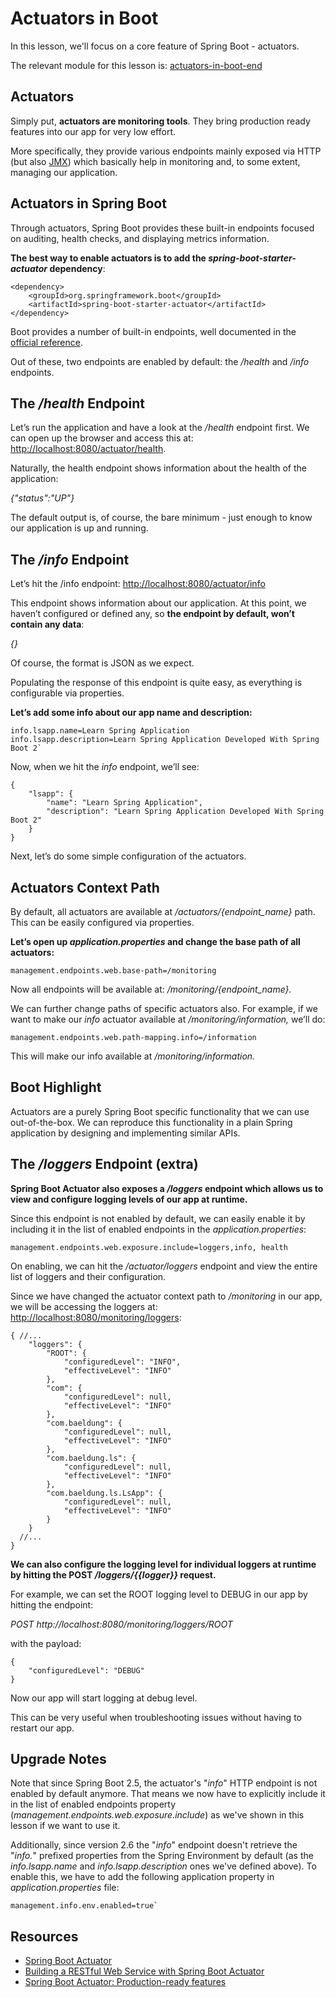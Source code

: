 # Actuators in Boot

In this lesson, we'll focus on a core feature of Spring Boot - actuators.

The relevant module for this lesson is: [actuators-in-boot-end](https://github.com/nbicocchi/spring-boot-course/tree/module4/actuators-in-boot-end)

## Actuators

Simply put, **actuators are monitoring tools**. They bring production ready features into our app for very low effort.

More specifically, they provide various endpoints mainly exposed via HTTP (but also [JMX](https://docs.oracle.com/javase/tutorial/jmx/overview/index.html)) which basically help in monitoring and, to some extent, managing our application.

## Actuators in Spring Boot

Through actuators, Spring Boot provides these built-in endpoints focused on auditing, health checks, and displaying metrics information.

**The best way to enable actuators is to add the _spring-boot-starter-actuator_ dependency**:

```
<dependency>
    <groupId>org.springframework.boot</groupId>
    <artifactId>spring-boot-starter-actuator</artifactId>
</dependency>
```

Boot provides a number of built-in endpoints, well documented in the [official reference](https://docs.spring.io/spring-boot/docs/current/reference/htmlsingle/#production-ready-endpoints).

Out of these, two endpoints are enabled by default: the _/health_ and _/info_ endpoints.

## The _/health_ Endpoint

Let’s run the application and have a look at the _/health_ endpoint first. We can open up the browser and access this at: [http://localhost:8080/actuator/health](http://localhost:8080/actuator/health).

Naturally, the health endpoint shows information about the health of the application:

_{"status":"UP"}_

The default output is, of course, the bare minimum - just enough to know our application is up and running.

## The _/info_ Endpoint

Let’s hit the /info endpoint: [http://localhost:8080/actuator/info](http://localhost:8080/actuator/info)

This endpoint shows information about our application. At this point, we haven’t configured or defined any, so **the endpoint by default, won’t contain any data**:

_{}_

Of course, the format is JSON as we expect.

Populating the response of this endpoint is quite easy, as everything is configurable via properties.

**Let’s add some info about our app name and description:**

```
info.lsapp.name=Learn Spring Application 
info.lsapp.description=Learn Spring Application Developed With Spring Boot 2`
```

Now, when we hit the _info_ endpoint, we’ll see:

```
{
    "lsapp": {
        "name": "Learn Spring Application",
        "description": "Learn Spring Application Developed With Spring Boot 2"
    }
}
```

Next, let’s do some simple configuration of the actuators.

## Actuators Context Path

By default, all actuators are available at _/actuators/{endpoint\_name}_ path. This can be easily configured via properties.

**Let’s open up _application.properties_ and change the base path of all actuators:**

```
management.endpoints.web.base-path=/monitoring
```

Now all endpoints will be available at: _/monitoring/{endpoint\_name}._

We can further change paths of specific actuators also. For example, if we want to make our _info_ actuator available at _/monitoring/information,_ we’ll do:

```
management.endpoints.web.path-mapping.info=/information
```

This will make our info available at _/monitoring/information._

## Boot Highlight

Actuators are a purely Spring Boot specific functionality that we can use out-of-the-box. We can reproduce this functionality in a plain Spring application by designing and implementing similar APIs.

## The _/loggers_ Endpoint (extra)

**Spring Boot Actuator also exposes a _/loggers_ endpoint which allows us to view and configure logging levels of our app at runtime.**

Since this endpoint is not enabled by default, we can easily enable it by including it in the list of enabled endpoints in the _application.properties_:

```
management.endpoints.web.exposure.include=loggers,info, health
```

On enabling, we can hit the _/actuator/loggers_ endpoint and view the entire list of loggers and their configuration.

Since we have changed the actuator context path to _/monitoring_ in our app, we will be accessing the loggers at: [http://localhost:8080/monitoring/loggers](http://localhost:8080/monitoring/loggers):

```
{ //...
    "loggers": {
        "ROOT": {
            "configuredLevel": "INFO",
            "effectiveLevel": "INFO"
        },
        "com": {
            "configuredLevel": null,
            "effectiveLevel": "INFO"
        },
        "com.baeldung": {
            "configuredLevel": null,
            "effectiveLevel": "INFO"
        },
        "com.baeldung.ls": {
            "configuredLevel": null,
            "effectiveLevel": "INFO"
        },
        "com.baeldung.ls.LsApp": {
            "configuredLevel": null,
            "effectiveLevel": "INFO"
        }
    }
  //...    
}
```

**We can also configure the logging level for individual loggers at runtime by hitting the POST _/loggers/{{logger}}_ request.**

For example, we can set the ROOT logging level to DEBUG in our app by hitting the endpoint:

_POST http://localhost:8080/monitoring/loggers/ROOT_

with the payload:

```
{
    "configuredLevel": "DEBUG"
}
```

Now our app will start logging at debug level.

This can be very useful when troubleshooting issues without having to restart our app.

## Upgrade Notes

Note that since Spring Boot 2.5, the actuator's "_info_" HTTP endpoint is not enabled by default anymore. That means we now have to explicitly include it in the list of enabled endpoints property (_management.endpoints.web.exposure.include_) as we've shown in this lesson if we want to use it.

Additionally, since version 2.6 the "_info_" endpoint doesn't retrieve the "_info._" prefixed properties from the Spring Environment by default (as the _info.lsapp.name_ and _info.lsapp.description_ ones we've defined above). To enable this, we have to add the following application property in _application.properties_ file:

```
management.info.env.enabled=true`
```

## Resources
- [Spring Boot Actuator](https://www.baeldung.com/spring-boot-actuators)
- [Building a RESTful Web Service with Spring Boot Actuator](https://spring.io/guides/gs/actuator-service/)
- [Spring Boot Actuator: Production-ready features](https://docs.spring.io/spring-boot/docs/current/reference/htmlsingle/#production-ready)
